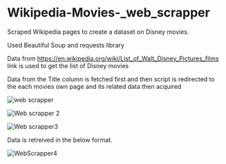 # Wikipedia-Movies-_web_scrapper

Scraped Wikipedia pages to create a dataset on Disney movies.

Used Beautiful Soup and requests library

Data from https://en.wikipedia.org/wiki/List_of_Walt_Disney_Pictures_films link is used to get the list of Disney movies  

Data from the Title column is fetched first and then script is redirected to the each movies own page and its related data then acquired

![web scrapper](https://user-images.githubusercontent.com/56105570/211665703-ec8d8dea-e28e-49d9-bb02-8ba96e27a729.PNG)

![Web scrapper 2](https://user-images.githubusercontent.com/56105570/211666460-931f2041-6cb2-46c3-b55e-4f8382a3d2c9.PNG)

![Web scrapper3](https://user-images.githubusercontent.com/56105570/211666495-43327738-bd27-46b3-bb1c-771421278b64.PNG)

Data is retreived in the below format.

![WebScrapper4](https://user-images.githubusercontent.com/56105570/211666992-e35bb376-b4e8-4160-9c62-145f9a6196a0.PNG)
